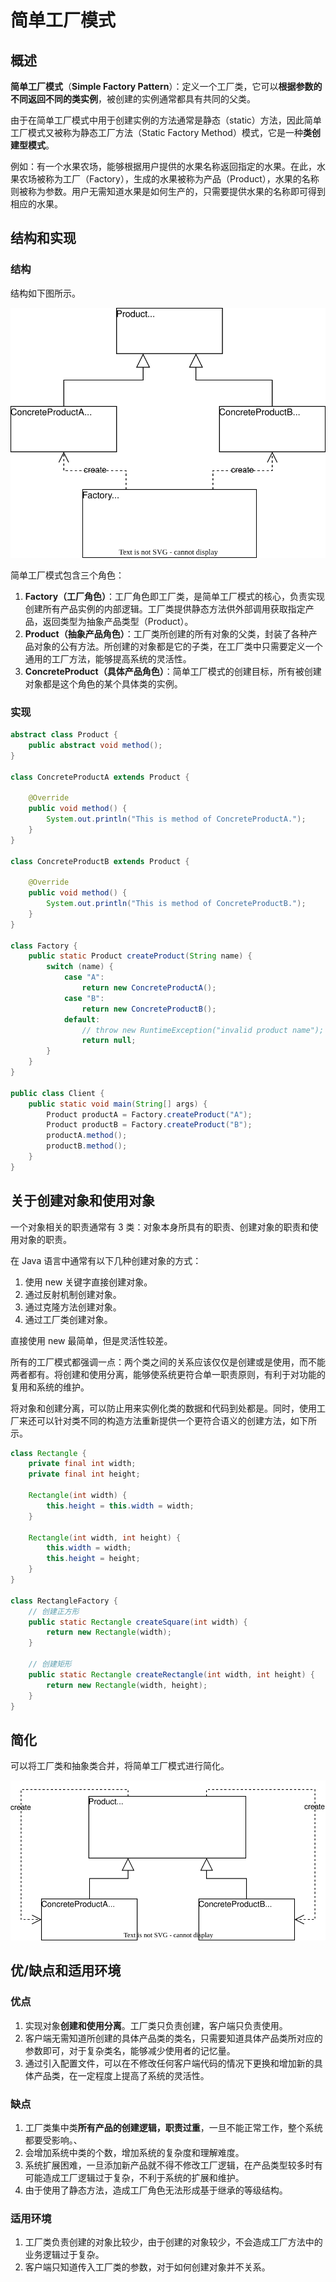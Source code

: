 # 简单工厂模式

## 概述

**简单工厂模式**（**Simple Factory Pattern**）：定义一个工厂类，它可以**根据参数的不同返回不同的类实例**，被创建的实例通常都具有共同的父类。

由于在简单工厂模式中用于创建实例的方法通常是静态（static）方法，因此简单工厂模式又被称为静态工厂方法（Static Factory Method）模式，它是一种**类创建型模式**。

例如：有一个水果农场，能够根据用户提供的水果名称返回指定的水果。在此，水果农场被称为工厂（Factory），生成的水果被称为产品（Product），水果的名称则被称为参数。用户无需知道水果是如何生产的，只需要提供水果的名称即可得到相应的水果。

## 结构和实现

### 结构

结构如下图所示。

![simple-factory-pattern](./imgs/simple-factory-pattern.svg)

简单工厂模式包含三个角色：

1. **Factory（工厂角色）**：工厂角色即工厂类，是简单工厂模式的核心，负责实现创建所有产品实例的内部逻辑。工厂类提供静态方法供外部调用获取指定产品，返回类型为抽象产品类型（Product）。
2. **Product（抽象产品角色）**：工厂类所创建的所有对象的父类，封装了各种产品对象的公有方法。所创建的对象都是它的子类，在工厂类中只需要定义一个通用的工厂方法，能够提高系统的灵活性。
3. **ConcreteProduct（具体产品角色）**：简单工厂模式的创建目标，所有被创建对象都是这个角色的某个具体类的实例。

### 实现

```java
abstract class Product {
    public abstract void method();
}

class ConcreteProductA extends Product {

    @Override
    public void method() {
        System.out.println("This is method of ConcreteProductA.");
    }
}

class ConcreteProductB extends Product {

    @Override
    public void method() {
        System.out.println("This is method of ConcreteProductB.");
    }
}

class Factory {
    public static Product createProduct(String name) {
        switch (name) {
            case "A":
                return new ConcreteProductA();
            case "B":
                return new ConcreteProductB();
            default:
                // throw new RuntimeException("invalid product name");
                return null;
        }
    }
}

public class Client {
    public static void main(String[] args) {
        Product productA = Factory.createProduct("A");
        Product productB = Factory.createProduct("B");
        productA.method();
        productB.method();
    }
}
```

## 关于创建对象和使用对象

一个对象相关的职责通常有 3 类：对象本身所具有的职责、创建对象的职责和使用对象的职责。

在 Java 语言中通常有以下几种创建对象的方式：

1. 使用 new 关键字直接创建对象。
2. 通过反射机制创建对象。
3. 通过克隆方法创建对象。
4. 通过工厂类创建对象。

直接使用 new 最简单，但是灵活性较差。

所有的工厂模式都强调一点：两个类之间的关系应该仅仅是创建或是使用，而不能两者都有。将创建和使用分离，能够使系统更符合单一职责原则，有利于对功能的复用和系统的维护。

将对象和创建分离，可以防止用来实例化类的数据和代码到处都是。同时，使用工厂来还可以针对类不同的构造方法重新提供一个更符合语义的创建方法，如下所示。

```java
class Rectangle {
    private final int width;
    private final int height;

    Rectangle(int width) {
        this.height = this.width = width;
    }

    Rectangle(int width, int height) {
        this.width = width;
        this.height = height;
    }
}

class RectangleFactory {
    // 创建正方形
    public static Rectangle createSquare(int width) {
        return new Rectangle(width);
    }

    // 创建矩形
    public static Rectangle createRectangle(int width, int height) {
        return new Rectangle(width, height);
    }
}
```

## 简化

可以将工厂类和抽象类合并，将简单工厂模式进行简化。

![simplified-simple-factory-pattern](./imgs/simplified-simple-factory-pattern.svg)

## 优/缺点和适用环境

### 优点

1. 实现对象**创建和使用分离**。工厂类只负责创建，客户端只负责使用。
2. 客户端无需知道所创建的具体产品类的类名，只需要知道具体产品类所对应的参数即可，对于复杂类名，能够减少使用者的记忆量。
3. 通过引入配置文件，可以在不修改任何客户端代码的情况下更换和增加新的具体产品类，在一定程度上提高了系统的灵活性。

### 缺点

1. 工厂类集中类**所有产品的创建逻辑，职责过重**，一旦不能正常工作，整个系统都要受影响。、
2. 会增加系统中类的个数，增加系统的复杂度和理解难度。
3. 系统扩展困难，一旦添加新产品就不得不修改工厂逻辑，在产品类型较多时有可能造成工厂逻辑过于复杂，不利于系统的扩展和维护。
4. 由于使用了静态方法，造成工厂角色无法形成基于继承的等级结构。

### 适用环境

1. 工厂类负责创建的对象比较少，由于创建的对象较少，不会造成工厂方法中的业务逻辑过于复杂。
2. 客户端只知道传入工厂类的参数，对于如何创建对象并不关系。
